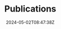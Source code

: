---
title: "Publications"
description: 
date: 2024-05-02T08:47:38Z
image: 
math: 
license: 
hidden: false
comments: true
draft: false
menu:
    main:
        weight: 2
        params: 
            icon: publications
---
